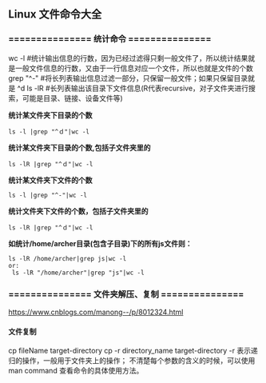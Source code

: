 ## Linux 文件命令大全

### =============== 统计命令 ===============
 wc -l #统计输出信息的行数，因为已经过滤得只剩一般文件了，所以统计结果就是一般文件信息的行数，又由于一行信息对应一个文件，所以也就是文件的个数
 grep "^-" #将长列表输出信息过滤一部分，只保留一般文件；如果只保留目录就是 ^d
 ls -lR #长列表输出该目录下文件信息(R代表recursive，对子文件夹进行搜索，可能是目录、链接、设备文件等)
 
 **统计某文件夹下目录的个数**
 ```
 ls -l |grep "^ｄ"|wc -l
 ```
 
 **统计某文件夹下目录的个数,包括子文件夹里的**
 ```
 ls -lR |grep "^ｄ"|wc -l
 ```
 
 **统计某文件夹下文件的个数**
 ```
 ls -l |grep "^-"|wc -l
 ```
 
**统计文件夹下文件的个数，包括子文件夹里的**
 ```
 ls -lR |grep "^ｄ"|wc -l
 ```
 
 **如统计/home/archer目录(包含子目录)下的所有js文件则：**
 ```
 ls -lR /home/archer|grep js|wc -l
 or:
  ls -lR "/home/archer"|grep "js"|wc -l
 ```


### =============== 文件夹解压、复制 ===============
https://www.cnblogs.com/manong--/p/8012324.html

#### 文件复制
cp fileName target-directory
cp -r directory_name target-directory
-r 表示递归的操作，一般用于文件夹上的操作；
不清楚每个参数的含义的时候，可以使用  man command 查看命令的具体使用方法。
